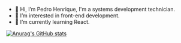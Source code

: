 - 👋 Hi, I’m Pedro Henrique, I'm a systems development technician.
- 👀 I’m interested in front-end development.
- 🌱 I’m currently learning React.

[![Anurag's GitHub stats](https://github-readme-stats.vercel.app/api?username=PedroHenrique-42&theme=radical)](https://github.com/anuraghazra/github-readme-stats)

<!---
PedroHenrique-42/PedroHenrique-42 is a ✨ special ✨ repository because its `README.md` (this file) appears on your GitHub profile.
You can click the Preview link to take a look at your changes.
--->
